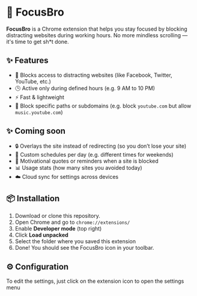 # 🧠 FocusBro

**FocusBro** is a Chrome extension that helps you stay focused by blocking distracting websites during working hours. No more mindless scrolling — it's time to get sh*t done.

## ✨ Features

- 🚫 Blocks access to distracting websites (like Facebook, Twitter, YouTube, etc.)
- 🕒 Active only during defined hours (e.g. 9 AM to 10 PM)
- ⚡ Fast & lightweight
- 🎯 Block specific paths or subdomains (e.g. block `youtube.com` but allow `music.youtube.com`)

## ✨ Coming soon

- 🔒 Overlays the site instead of redirecting (so you don’t lose your site)
- 📆 Custom schedules per day (e.g. different times for weekends)
- 🧠 Motivational quotes or reminders when a site is blocked
- 📊 Usage stats (how many sites you avoided today)
- ☁️ Cloud sync for settings across devices

## 📦 Installation

1. Download or clone this repository.
2. Open Chrome and go to `chrome://extensions/`
3. Enable **Developer mode** (top right)
4. Click **Load unpacked**
5. Select the folder where you saved this extension
6. Done! You should see the FocusBro icon in your toolbar.

## ⚙️ Configuration

To edit the settings, just click on the extension icon to open the settings menu
